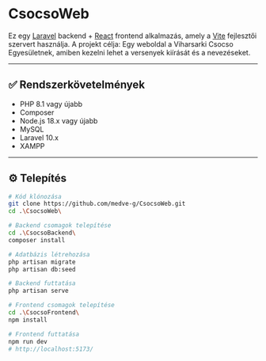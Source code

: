 # CsocsoWeb

Ez egy [Laravel](https://laravel.com/) backend + [React](https://react.dev/) frontend alkalmazás, amely a [Vite](https://vitejs.dev/) fejlesztői szervert használja. A projekt célja: Egy weboldal a Viharsarki Csocso Egyesületnek, amiben kezelni lehet a versenyek kiírását és a nevezéseket.

---

## ✅ Rendszerkövetelmények

- PHP 8.1 vagy újabb
- Composer
- Node.js 18.x vagy újabb
- MySQL
- Laravel 10.x
- XAMPP

---

## ⚙️ Telepítés

```bash
# Kód klónozása
git clone https://github.com/medve-g/CsocsoWeb.git
cd .\CsocsoWeb\

# Backend csomagok telepítése
cd .\CsocsoBackend\
composer install

# Adatbázis létrehozása
php artisan migrate
php artisan db:seed

# Backend futtatása
php artisan serve

# Frontend csomagok telepítése
cd .\CsocsoFrontend\
npm install

# Frontend futtatása
npm run dev
# http://localhost:5173/




